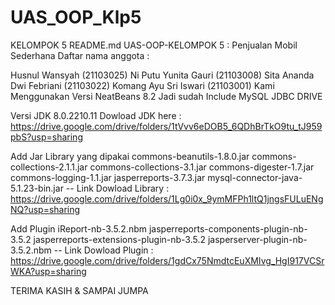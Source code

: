 # UAS_OOP_Klp5
KELOMPOK 5
README.md
UAS-OOP-KELOMPOK 5 : Penjualan Mobil Sederhana
Daftar nama anggota :

Husnul Wansyah (21103025)
Ni Putu Yunita Gauri (21103008)
Sita Ananda Dwi Febriani (21103022)
Komang Ayu Sri Iswari (21103001)
Kami Menggunakan Versi NeatBeans 8.2
Jadi sudah Include MySQL JDBC DRIVE

Versi JDK 8.0.2210.11
Dowload JDK here : https://drive.google.com/drive/folders/1tVvv6eDOB5_6QDhBrTkO9tu_tJ959pbS?usp=sharing

Add Jar Library yang dipakai
commons-beanutils-1.8.0.jar
commons-collections-2.1.1.jar
commons-collections-3.1.jar
commons-digester-1.7.jar
commons-logging-1.1.jar
jasperreports-3.7.3.jar
mysql-connector-java-5.1.23-bin.jar
-- Link Dowload Library : https://drive.google.com/drive/folders/1Lg0i0x_9ymMFPh1ltQ1jngsFULuENgNQ?usp=sharing

Add Plugin
iReport-nb-3.5.2.nbm
jasperreports-components-plugin-nb-3.5.2
jasperreports-extensions-plugin-nb-3.5.2
jasperserver-plugin-nb-3.5.2.nbm
-- Link Dowload Plugin : https://drive.google.com/drive/folders/1gdCx75NmdtcEuXMIvg_HgI917VCSrWKA?usp=sharing

TERIMA KASIH & SAMPAI JUMPA
